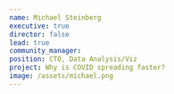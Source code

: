 ```yaml
---
name: Michael Steinberg
executive: true
director: false
lead: true
community_manager:   
position: CTO, Data Analysis/Viz
project: Why is COVID spreading faster?
image: /assets/michael.png
---
```

